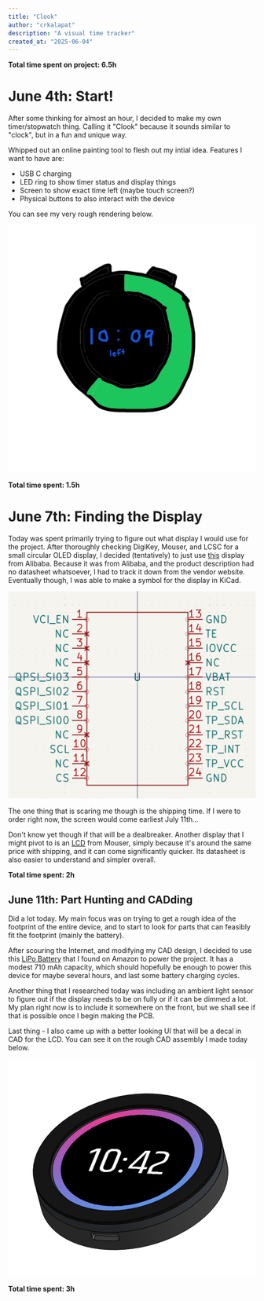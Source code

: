 ```yaml
---
title: "Clook"
author: "crkalapat"
description: "A visual time tracker"
created_at: "2025-06-04"
---
```


**Total time spent on project: 6.5h**

# June 4th: Start!

After some thinking for almost an hour, I decided to make my own timer/stopwatch thing. Calling it "Clook" because it sounds similar to "clock", but in a fun and unique way. 

Whipped out an online painting tool to flesh out my intial idea. Features I want to have are:
- USB C charging
- LED ring to show timer status and display things
- Screen to show exact time left (maybe touch screen?)
- Physical buttons to also interact with the device

You can see my very rough rendering below.

![Initial idea render](assets/idea.png)

**Total time spent: 1.5h**

# June 7th: Finding the Display

Today was spent primarily trying to figure out what display I would use for the project. After thoroughly checking DigiKey, Mouser, and LCSC for a small circular OLED display, I decided (tentatively) to just use [this](https://www.alibaba.com/product-detail/1-5-Inch-466-466-16_1601271796179.html) display from Alibaba. Because it was from Alibaba, and the product description had no datasheet whatsoever, I had to track it down from the vendor website. Eventually though, I was able to make a symbol for the display in KiCad.

![Display Symbol](assets/symbol1.png)

The one thing that is scaring me though is the shipping time. If I were to order right now, the screen would come earliest July 11th...

Don't know yet though if that will be a dealbreaker. Another display that I might pivot to is an [LCD](https://www.mouser.com/ProductDetail/Microtips-Technology/AWD-360360T18N01?qs=sGAEpiMZZMt7dcPGmvnkBgpwamjCGwcHVYYbZzFyeqeK65tjxJno9g%3D%3D) from Mouser, simply because it's around the same price with shipping, and it can come significantly quicker. Its datasheet is also easier to understand and simpler overall.

**Total time spent: 2h**

## June 11th: Part Hunting and CADding

Did a lot today. My main focus was on trying to get a rough idea of the footprint of the entire device, and to start to look for parts that can feasibly fit the footprint (mainly the battery).

After scouring the Internet, and modifying my CAD design, I decided to use this [LiPo Battery](https://www.amazon.com/AKZYTUE-Battery-Rechargeable-Lithium-Connector/dp/B07TS8LTH7) that I found on Amazon to power the project. It has a modest 710 mAh capacity, which should hopefully be enough to power this device for maybe several hours, and last some battery charging cycles.

Another thing that I researched today was including an ambient light sensor to figure out if the display needs to be on fully or if it can be dimmed a lot. My plan right now is to include it somewhere on the front, but we shall see if that is possible once I begin making the PCB.

Last thing - I also came up with a better looking UI that will be a decal in CAD for the LCD. You can see it on the rough CAD assembly I made today below.

![Clook Rough CAD](assets/early_cad.png)

**Total time spent: 3h**